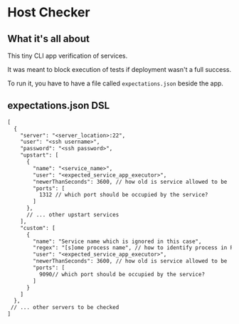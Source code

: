 # Host Checker

## What it's all about
 
This tiny CLI app verification of services. 

It was meant to block execution of tests if deployment wasn't a full success.
 
To run it, you have to have a file called `expectations.json` beside the app.

## expectations.json DSL

```txt
[
  {
    "server": "<server_location>:22",
    "user": "<ssh username>",
    "password": "<ssh password>",
    "upstart": [
      {
        "name": "<service_name>",
        "user": "<expected_service_app_executor>",
        "newerThanSeconds": 3600, // how old is service allowed to be 
        "ports": [
          1312 // which port should be occupied by the service?
        ]
      },
      // ... other upstart services
    ],
    "custom": [
      {
        "name": "Service name which is ignored in this case",
        "regex": "[s]ome process name", // how to identify process in PS listing
        "user": "<expected_service_app_executor>",
        "newerThanSeconds": 3600, // how old is service allowed to be 
        "ports": [
          9090// which port should be occupied by the service?
        ]
      }
    ]
  },
 // ... other servers to be checked
]
```